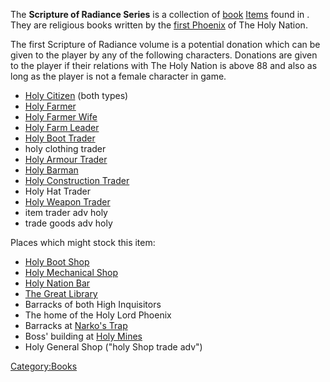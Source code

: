 The **Scripture of Radiance Series** is a collection of
[book](Lore_Books.md "wikilink") [Items](Items.md "wikilink") found in [](03%20-%20Projects%20&%20Wikis/Kenshi/Kenshi%20Wiki/Kenshi%20Wiki%20Template/The_Holy_Nation.md). They are religious books
written by the [first Phoenix](Lineage_of_Phoenixes.md "wikilink") of The
Holy Nation.

The first Scripture of Radiance volume is a potential donation which can
be given to the player by any of the following characters. Donations are
given to the player if their relations with The Holy Nation is above 88
and also as long as the player is not a female character in game.

- [Holy Citizen](Holy_Citizen.md "wikilink") (both types)
- [Holy Farmer](Holy_Farmer.md "wikilink")
- [Holy Farmer Wife](Holy_Farmer_Wife.md "wikilink")
- [Holy Farm Leader](Holy_Farm_Leader.md "wikilink")
- [Holy Boot Trader](Holy_Boot_Trader.md "wikilink")
- holy clothing trader
- [Holy Armour Trader](Holy_Armour_Trader.md "wikilink")
- [Holy Barman](Holy_Barman.md "wikilink")
- [Holy Construction Trader](Holy_Construction_Trader.md "wikilink")
- Holy Hat Trader
- [Holy Weapon Trader](Holy_Weapon_Trader.md "wikilink")
- item trader adv holy
- trade goods adv holy

Places which might stock this item:

- [Holy Boot Shop](Holy_Boot_Shop.md "wikilink")
- [Holy Mechanical Shop](Holy_Mechanical_Shop.md "wikilink")
- [Holy Nation Bar](Holy_Nation_Bar.md "wikilink")
- [The Great Library](The_Great_Library.md "wikilink")
- Barracks of both High Inquisitors
- The home of the Holy Lord Phoenix
- Barracks at [Narko's Trap](Narko's_Trap.md "wikilink")
- Boss' building at [Holy Mines](Holy_Mines.md "wikilink")
- Holy General Shop ("holy Shop trade adv")

[Category:Books](Category:Books "wikilink")